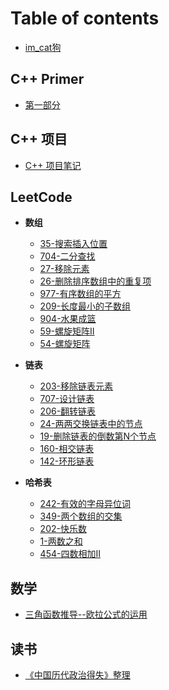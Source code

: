 # Table of contents

* [im\_cat狗](README.md)

## C++ Primer

* [第一部分](C++/第一部分.md)

## C++ 项目

* [C++ 项目笔记](<C++/C++ 项目笔记.md>)

## LeetCode
* **数组**
  * [35-搜索插入位置](LeetCode/数组/35-搜索插入位置.md)
  * [704-二分查找](LeetCode/数组/704-二分查找.md)
  * [27-移除元素](LeetCode/数组/27-移除元素.md)
  * [26-删除排序数组中的重复项](shu-zu/26-shan-chu-pai-xu-shu-zu-zhong-de-zhong-fu-xiang.md)
  * [977-有序数组的平方](LeetCode/数组/977-有序数组的平方.md)
  * [209-长度最小的子数组](LeetCode/数组/209-长度最小的子数组.md)
  * [904-水果成篮](LeetCode/数组/904-水果成篮.md)
  * [59-螺旋矩阵II](shu-zu/59-luo-xuan-ju-zhen-ii.md)
  * [54-螺旋矩阵](LeetCode/数组/54-螺旋矩阵.md)

* **链表**
  * [203-移除链表元素](LeetCode/链表/203-移除链表元素.md)
  * [707-设计链表](LeetCode/链表/707-设计链表.md)
  * [206-翻转链表](LeetCode/链表/206-翻转链表.md)
  * [24-两两交换链表中的节点](LeetCode/链表/24-两两交换链表中的节点.md)
  * [19-删除链表的倒数第N个节点](LeetCode/链表/19-删除链表的倒数第n个节点.md)
  * [160-相交链表](LeetCode/链表/160-相交链表.md)
  * [142-环形链表](LeetCode/链表/142-环形链表.md)

* **哈希表**
  * [242-有效的字母异位词](LeetCode/哈希表/242-有效的字母异位词.md)
  * [349-两个数组的交集](LeetCode/哈希表/349-两个数组的交集.md)
  * [202-快乐数](LeetCode/哈希表/202-快乐数.md)
  * [1-两数之和](LeetCode/哈希表/1-两数之和.md)
  * [454-四数相加II](ha-xi-biao/454-si-shu-xiang-jia-ii.md)

## 数学

* [三角函数推导--欧拉公式的运用](数学/三角函数公式推导-欧拉公式的运用.md)

## 读书

* [《中国历代政治得失》整理](读书/《中国历代政治得失》整理.md)
